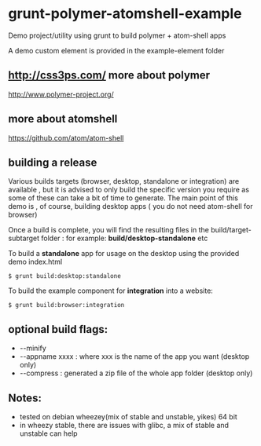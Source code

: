 grunt-polymer-atomshell-example
================================

Demo project/utility using grunt to build polymer + atom-shell apps

A demo custom element is provided in the example-element folder

http://css3ps.com/
more about polymer
-------------------
http://www.polymer-project.org/


more about atomshell
--------------------
https://github.com/atom/atom-shell




building a release
------------------
Various builds targets (browser, desktop, standalone or integration) are available ,
but it is advised to only build the specific version you require as some of these can
take a bit of time to generate.
The main point of this demo is , of course, building desktop apps ( you do not need atom-shell for
browser)

Once a build is complete, you will find the resulting files in the build/target-subtarget 
folder : for example:  **build/desktop-standalone** etc

To build a **standalone** app for usage on the desktop using the provided demo index.html

    $ grunt build:desktop:standalone

        
To build the example component for **integration** into a website:

    $ grunt build:browser:integration


optional build flags:
---------------------

 - --minify
 - --appname xxxx : where xxx is the name of the app you want (desktop only)
 - --compress : generated a zip file of the whole app folder (desktop only)

Notes:
------
 - tested on debian wheezey(mix of stable and unstable, yikes) 64 bit
 - in wheezy stable, there are issues with glibc, a mix of stable and unstable can help 
